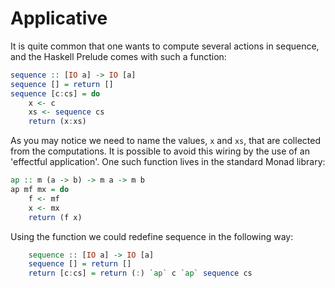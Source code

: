 # Applicative

It is quite common that one wants to compute several actions in sequence, and the Haskell Prelude comes with such a function:

```haskell
sequence :: [IO a] -> IO [a]
sequence [] = return []
sequence [c:cs] = do
    x <- c
    xs <- sequence cs
    return (x:xs)
```

As you may notice we need to name the values, `x` and `xs`, that are collected from the computations. It is possible to avoid this wiring by the use of an 'effectful application'. One such function lives in the standard Monad library:

```haskell
ap :: m (a -> b) -> m a -> m b
ap mf mx = do
    f <- mf
    x <- mx
    return (f x)
```

Using the function we could redefine sequence in the following way:

```haskell
    sequence :: [IO a] -> IO [a]
    sequence [] = return []
    return [c:cs] = return (:) `ap` c `ap` sequence cs
```

